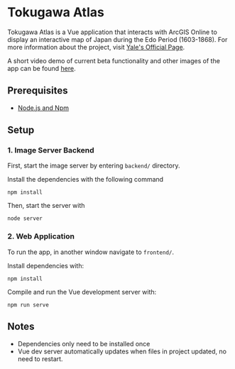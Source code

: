 # Tokugawa Atlas
Tokugawa Atlas is a Vue application that interacts with ArcGIS Online to display an interactive map of Japan during the Edo Period (1603-1868). 
For more information about the project, visit [Yale's Official Page](https://dtl.macmillan.yale.edu/digital-atlas-tokugawa-japan).

A short video demo of current beta functionality and other images of the app can be found [here](https://drive.google.com/drive/folders/1hCvLJrM37QLcicHKX1_Axm2zy0yZgShD?usp=sharing).

## Prerequisites
- [Node.js and Npm](https://nodejs.org/en/)

## Setup

### 1. Image Server Backend
First, start the image server by entering `backend/` directory. 

Install the dependencies with the following command 
```
npm install
```

Then, start the server with 
```
node server
```

### 2. Web Application
To run the app, in another window navigate to `frontend/`.

Install dependencies with:
```
npm install
```

Compile and run the Vue development server with:
```
npm run serve
```

## Notes
- Dependencies only need to be installed once
- Vue dev server automatically updates when files in project updated, no need to restart.

